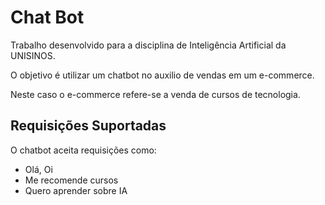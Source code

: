 # Chat Bot

Trabalho desenvolvido para a disciplina de Inteligência Artificial da UNISINOS.

O objetivo é utilizar um chatbot no auxilio de vendas em um e-commerce.

Neste caso o e-commerce refere-se a venda de cursos de tecnologia.

## Requisições Suportadas

O chatbot aceita requisições como:

- Olá, Oi
- Me recomende cursos
- Quero aprender sobre IA
